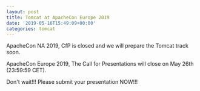 ```yaml
---
layout: post
title: Tomcat at ApacheCon Europe 2019
date: '2019-05-16T15:49:09+00:00'
categories: tomcat
---
```

ApacheCon NA 2019, CfP is closed and we will prepare the Tomcat track soon.

ApacheCon Europe 2019, The Call for Presentations will close on May 26th (23:59:59 CET).

 Don't wait!!! Please submit your presentation NOW!!!
